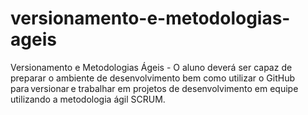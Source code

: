 # versionamento-e-metodologias-ageis
Versionamento e Metodologias Ágeis - O aluno deverá ser capaz de preparar o ambiente de desenvolvimento bem como utilizar o GitHub para versionar e trabalhar em projetos de desenvolvimento em equipe utilizando a metodologia ágil SCRUM.
